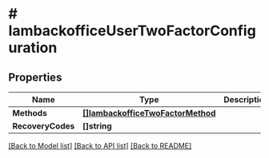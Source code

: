 # # IambackofficeUserTwoFactorConfiguration


## Properties 


Name | Type | Description | Notes
------------ | ------------- | ------------- | -------------
**Methods**| [**[]IambackofficeTwoFactorMethod**](IambackofficeTwoFactorMethod.md) |   | [optional]
**RecoveryCodes**| **[]string** |   | [optional]


[[Back to Model list]](../../README.md#models) [[Back to API list]](../../README.md#endpoints) [[Back to README]](../../README.md)


